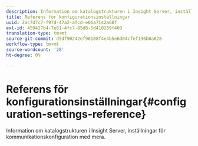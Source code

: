 ```yaml
---
description: Information om katalogstrukturen i Insight Server, inställningar för kommunikationskonfiguration med mera.
title: Referens för konfigurationsinställningar
uuid: 2ac7d7c7-f97d-47a2-afcd-e06a7142a68f
exl-id: 459427b4-7e61-4fc7-85d8-5d410239f403
translation-type: tm+mt
source-git-commit: d9df90242ef96188f4e4b5e6d04cfef196b0a628
workflow-type: tm+mt
source-wordcount: '28'
ht-degree: 0%

---
```


# Referens för konfigurationsinställningar{#configuration-settings-reference}

Information om katalogstrukturen i Insight Server, inställningar för kommunikationskonfiguration med mera.
